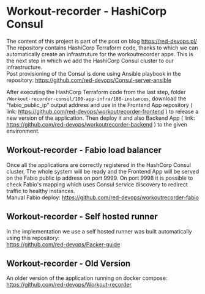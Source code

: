 # Workout-recorder - HashiCorp Consul

The content of this project is part of the post on blog https://red-devops.pl/<br>
The repository contains HashiCorp Terraform code, thanks to which we can automatically create an infrastruture for the workoutrecorder apps.
This is the next step in which we add the HashiCorp Consul cluster to our infrastructure.<br> 
Post provisioning of the Consul is done using Ansible playbook in the repository:
https://github.com/red-devops/Consul-server-ansible <br>

After executing the HashCorp Terraform code from the last step, folder <code>/Workout-recorder-consul/100-app-infra/180-instances</code>, download the "fabio_public_ip" output address and use in the Frontend App repository ( link: https://github.com/red-devops/workoutrecorder-frontend ) to release a new version of the application. Then deploy it and also Backend App ( link: https://github.com/red-devops/workoutrecorder-backend ) to the given environment.

## Workout-recorder - Fabio load balancer
Once all the applications are correctly registered in the HashCorp Consul cluster. The whole system will be ready and the Frontend App will be served on the Fabio public ip address on port 9999. On port 9998 it is possible to check Fabio's mapping which uses Consul service discovery to redirect traffic to healthy instances.<br>
Manual Fabio deploy: https://github.com/red-devops/workoutrecorder-fabio

## Workout-recorder - Self hosted runner
In the implementation we use a self hosted runner was built automatically using this repository: <br>
https://github.com/red-devops/Packer-guide

## Workout-recorder - Old Version
An older version of the application running on docker compose:<br>
https://github.com/red-devops/Workout-recorder <br>

